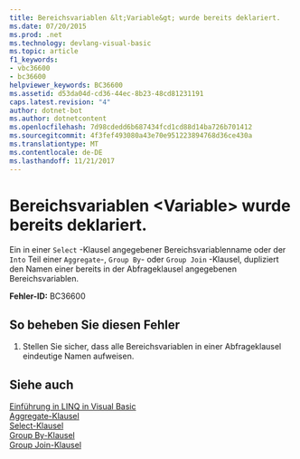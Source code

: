 ```yaml
---
title: Bereichsvariablen &lt;Variable&gt; wurde bereits deklariert.
ms.date: 07/20/2015
ms.prod: .net
ms.technology: devlang-visual-basic
ms.topic: article
f1_keywords:
- vbc36600
- bc36600
helpviewer_keywords: BC36600
ms.assetid: d53da04d-cd36-44ec-8b23-48cd81231191
caps.latest.revision: "4"
author: dotnet-bot
ms.author: dotnetcontent
ms.openlocfilehash: 7d98cdedd6b687434fcd1cd88d14ba726b701412
ms.sourcegitcommit: 4f3fef493080a43e70e951223894768d36ce430a
ms.translationtype: MT
ms.contentlocale: de-DE
ms.lasthandoff: 11/21/2017
---
```

# <a name="range-variable-ltvariablegt-is-already-declared"></a>Bereichsvariablen &lt;Variable&gt; wurde bereits deklariert.
Ein in einer `Select` -Klausel angegebener Bereichsvariablenname oder der `Into` Teil einer `Aggregate`-, `Group By`- oder `Group Join` -Klausel, dupliziert den Namen einer bereits in der Abfrageklausel angegebenen Bereichsvariablen.  
  
 **Fehler-ID:** BC36600  
  
## <a name="to-correct-this-error"></a>So beheben Sie diesen Fehler  
  
1.  Stellen Sie sicher, dass alle Bereichsvariablen in einer Abfrageklausel eindeutige Namen aufweisen.  
  
## <a name="see-also"></a>Siehe auch  
 [Einführung in LINQ in Visual Basic](../../visual-basic/programming-guide/language-features/linq/introduction-to-linq.md)  
 [Aggregate-Klausel](../../visual-basic/language-reference/queries/aggregate-clause.md)  
 [Select-Klausel](../../visual-basic/language-reference/queries/select-clause.md)  
 [Group By-Klausel](../../visual-basic/language-reference/queries/group-by-clause.md)  
 [Group Join-Klausel](../../visual-basic/language-reference/queries/group-join-clause.md)
